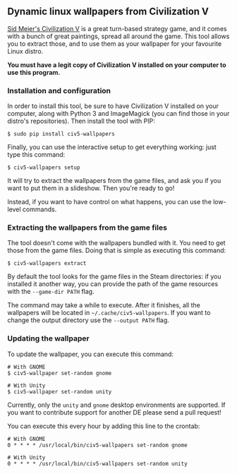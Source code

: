 ## Dynamic linux wallpapers from Civilization V

[Sid Meier's Civilization V][civ5] is a great turn-based strategy game, and
it comes with a bunch of great paintings, spread all around the game. This tool
allows you to extract those, and to use them as your wallpaper for your
favourite Linux distro.

**You must have a legit copy of Civilization V installed on your computer to
use this program.**

### Installation and configuration

In order to install this tool, be sure to have Civilization V installed on your
computer, along with Python 3 and ImageMagick (you can find those in your
distro's repositories). Then install the tool with PIP:

```
$ sudo pip install civ5-wallpapers
```

Finally, you can use the interactive setup to get everything working: just type
this command:

```
$ civ5-wallpapers setup
```

It will try to extract the wallpapers from the game files, and ask you if you
want to put them in a slideshow. Then you're ready to go!

Instead, if you want to have control on what happens, you can use the low-level
commands.

### Extracting the wallpapers from the game files

The tool doesn't come with the wallpapers bundled with it. You need to get
those from the game files. Doing that is simple as executing this command:

```
$ civ5-wallpapers extract
```

By default the tool looks for the game files in the Steam directories: if you
installed it another way, you can provide the path of the game resources with
the ``--game-dir PATH`` flag.

The command may take a while to execute. After it finishes, all the wallpapers
will be located in `~/.cache/civ5-wallpapers`. If you want to change the output
directory use the ``--output PATH`` flag.

### Updating the wallpaper

To update the wallpaper, you can execute this command:

```
# With GNOME
$ civ5-wallpaper set-random gnome

# With Unity
$ civ5-wallpaper set-random unity
```

Currently, only the `unity` and `gnome` desktop environments are supported. If
you want to contribute support for another DE please send a pull request!

You can execute this every hour by adding this line to the crontab:

```
# With GNOME
0 * * * * /usr/local/bin/civ5-wallpapers set-random gnome

# With Unity
0 * * * * /usr/local/bin/civ5-wallpapers set-random unity
```

[civ5]: http://store.steampowered.com/app/8930
